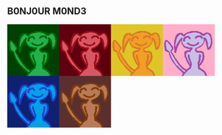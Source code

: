 ## B0NJ0UR M0ND3

<div align="center">
  <img src="https://raw.githubusercontent.com/4v0v/4v0v/main/avatar_green.png" align="left" height="120" width="120" />
  <img src="https://raw.githubusercontent.com/4v0v/4v0v/main/avatar_red.png" align="left" height="120" width="120" />
  <img src="https://raw.githubusercontent.com/4v0v/4v0v/main/avatar_orange.png" align="left" height="120" width="120" />
  <img src="https://raw.githubusercontent.com/4v0v/4v0v/main/avatar_pink.png" align="left" height="120" width="120" />
  <img src="https://raw.githubusercontent.com/4v0v/4v0v/main/avatar_blue.png" align="left" height="120" width="120" />
  <img src="https://raw.githubusercontent.com/4v0v/4v0v/main/avatar_brown.png" align="left" height="120" width="120" />
</div>
